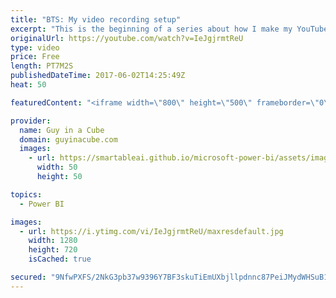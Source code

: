 ```yaml
---
title: "BTS: My video recording setup"
excerpt: "This is the beginning of a series about how I make my YouTube videos. This video starts with a look at my setup. You only see what is in front of the camera in the cropped frame. In this video, I show you what I see and how things are placed.   For all of you that have expressed concern about R2-D2 falling"
originalUrl: https://youtube.com/watch?v=IeJgjrmtReU
type: video
price: Free
length: PT7M2S
publishedDateTime: 2017-06-02T14:25:49Z
heat: 50

featuredContent: "<iframe width=\"800\" height=\"500\" frameborder=\"0\" src=\"https://www.youtube.com/embed/IeJgjrmtReU\" allow=\"accelerometer; autoplay; encrypted-media; gyroscope; picture-in-picture\" allowfullscreen></iframe>"

provider:
  name: Guy in a Cube
  domain: guyinacube.com
  images:
    - url: https://smartableai.github.io/microsoft-power-bi/assets/images/organizations/guyinacube.com-50x50.jpg
      width: 50
      height: 50

topics:
  - Power BI

images:
  - url: https://i.ytimg.com/vi/IeJgjrmtReU/maxresdefault.jpg
    width: 1280
    height: 720
    isCached: true

secured: "9NfwPXFS/2NkG3pb37w9396Y7BF3skuTiEmUXbjllpdnnc87PeiJMydWHSuB1l0acLzBpbUbUi1OU0pOU35jqNi/WY/K2yuVCzmha2qcVT1h4vN9THXy8tvLbwwSJzEDo1pEoWSSTP41ssX+UtIr2wkBvWBEhdaWDypi4NTKYGEVrOdIPJ3vAAomckJ7VAr4kgdSwp95UuJOsM0y7biQnpPbDs59PfQTFa5W1XCBBB4sbSQIMwj9/rdaspxzNBR2aopuWJyEUXm4DQqbPOW64pKMiOhidhwL4Ze34GqqKVFc9xT7tGkH86iOW0+KtDSQLOIbic0C5RLAWH/ANTuPWiek6urgKJiYr4oSdMsoLptD/5aWMg/soQr4Z8P1k6PQUwU/Q9ok1pzHSCMi7EXV5yCKmT4b4u7L3I8HQgX3dmQ=;6fOOu+zbpCN+OmueTJakyQ=="
---
```



